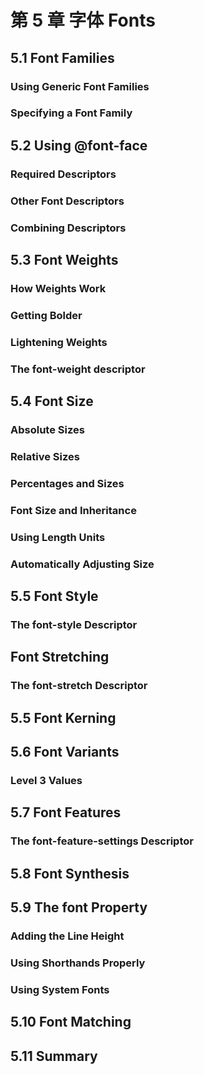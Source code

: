 # 第 5 章 字体 Fonts

## 5.1 Font Families

### Using Generic Font Families

### Specifying a Font Family

## 5.2 Using @font-face

### Required Descriptors

### Other Font Descriptors

### Combining Descriptors

## 5.3 Font Weights

### How Weights Work

### Getting Bolder

### Lightening Weights

### The font-weight descriptor

## 5.4 Font Size

### Absolute Sizes

### Relative Sizes

### Percentages and Sizes

### Font Size and Inheritance

### Using Length Units

### Automatically Adjusting Size

## 5.5 Font Style

### The font-style Descriptor

## Font Stretching

### The font-stretch Descriptor

## 5.5 Font Kerning

## 5.6 Font Variants

### Level 3 Values

## 5.7 Font Features

### The font-feature-settings Descriptor

## 5.8 Font Synthesis

## 5.9 The font Property

### Adding the Line Height

### Using Shorthands Properly

### Using System Fonts

## 5.10 Font Matching

## 5.11 Summary
